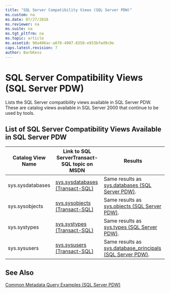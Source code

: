 ```yaml
---
title: "SQL Server Compatibility Views (SQL Server PDW)"
ms.custom: na
ms.date: 07/27/2016
ms.reviewer: na
ms.suite: na
ms.tgt_pltfrm: na
ms.topic: article
ms.assetid: 98a406ac-a6f6-4907-8350-e933bfed9c9e
caps.latest.revision: 7
author: BarbKess
---
```

# SQL Server Compatibility Views (SQL Server PDW)
Lists the SQL Server compatibility views available in SQL Server PDW. These are catalog views available in SQL Server 2000 that continue to be used by tools.  
  
## List of SQL Server Compatibility Views Available in SQL Server PDW  
  
|Catalog View Name|Link to SQL ServerTransact\-SQL topic on MSDN|Results|  
|---------------------|------------------------------------------------------------------------------------------------------------------|-----------|  
|sys.sysdatabases|[sys.sysdatabases (Transact-SQL)](http://msdn.microsoft.com/en-us/library/ms179900(v=sql11).aspx)|Same results as [sys.databases &#40;SQL Server PDW&#41;](../../mpp/sqlpdw/sys-databases-sql-server-pdw.md).|  
|sys.sysobjects|[sys.sysobjects (Transact-SQL)](http://msdn.microsoft.com/en-us/library/ms177596.aspx)|Same results as [sys.objects &#40;SQL Server PDW&#41;](../../mpp/sqlpdw/sys-objects-sql-server-pdw.md).|  
|sys.systypes|[sys.systypes (Transact-SQL)](http://msdn.microsoft.com/en-us/library/ms175109.aspx)|Same results as [sys.types &#40;SQL Server PDW&#41;](../../mpp/sqlpdw/sys-types-sql-server-pdw.md).|  
|sys.sysusers|[sys.sysusers (Transact-SQL)](http://msdn.microsoft.com/en-us/library/ms179871.aspx)|Same results as [sys.database_principals &#40;SQL Server PDW&#41;](../../mpp/sqlpdw/sys-database-principals-sql-server-pdw.md).|  
  
## See Also  
[Common Metadata Query Examples &#40;SQL Server PDW&#41;](../../mpp/sqlpdw/common-metadata-query-examples-sql-server-pdw.md)  
  
